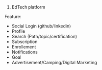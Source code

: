 1. EdTech platform 

Feature:
 - Social Login (github/linkedin)
 - Profile
 - Search (Path/topic/certification)
 - Subscription
 - Enrollement 
 - Notifications
 - Goal
 - Advertisement/Camping/Digital Marketing
 